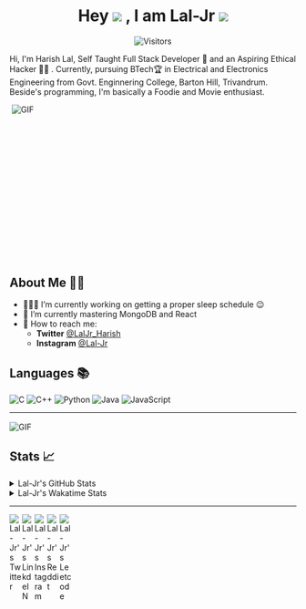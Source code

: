 <div align="center">
  
# Hey <img src="https://media.tenor.com/images/822fb670841c6f6582fefbb82e338a50/tenor.gif" width="29px"> , I am Lal-Jr <img src="https://i.pinimg.com/originals/9e/06/97/9e0697990828bb8319be8105c939b108.gif" width="70px">

![Visitors](https://visitor-badge.glitch.me/badge?page_id=Lal-Jr)

</div>

Hi, I'm Harish Lal, Self Taught Full Stack Developer 📖 and an Aspiring Ethical Hacker 👨‍💻 . Currently, pursuing BTech🏆 in Electrical and Electronics Engineering from Govt. Enginnering College, Barton Hill, Trivandrum. Beside's programming, I'm basically a Foodie and Movie enthusiast.

<img align="right" alt="GIF" height="300px" src="https://github.com/abhisheknaiidu/abhisheknaiidu/blob/master/code.gif?raw=true" width="500" height="320"/>

## About Me 👱🏼

- 👨🏽‍💻 I’m currently working on getting a proper sleep schedule :wink:
- 🌱 I’m currently mastering MongoDB and React
- 💬 How to reach me: 
    - **Twitter** [@LalJr_Harish](https://twitter.com/LalJr_Harish)
    - **Instagram** [@Lal-Jr](https://www.instagram.com/_lal._.jr_/)
    
## Languages 📚 

![C](https://img.shields.io/badge/-C-000?style=flat&logo=C)
![C++](https://img.shields.io/badge/-C++-000?style=flat&logo=C%2B%2B&logoColor=00599C)
![Python](https://img.shields.io/badge/-Python-000?style=flat&logo=python)
![Java](https://img.shields.io/badge/-Java-000?style=flat&logo=Java&logoColor=007396)
![JavaScript](https://img.shields.io/badge/-JavaScript-000?style=flat&logo=javascript)

---

<img align="center" alt="GIF" src="https://github4life.herokuapp.com/Lal-Jr.gif"/>

##  Stats 📈 

<details>
  <summary> Lal-Jr's GitHub Stats </summary>
<a href="https://github.com/Lal-Jr">
<img align="center" src="https://github-readme-stats.vercel.app/api?username=Lal-Jr&show_icons=true&theme=tokyonight&icon_color=6392DF&hide=prs" alt="Lal-Jr's GitHub Stats" />
</a> 
<a href="https://github.com/Lal-Jr">
<img align="center" src="https://github-readme-stats.vercel.app/api/top-langs/?username=Lal-Jr&layout=compact&show_icons=true&theme=tokyonight&icon_color=6392DF&hide=prs" />
</a>
</details>
<details>
<summary> Lal-Jr's Wakatime Stats </summary>
  
<!--START_SECTION:waka-->
![Profile Views](http://img.shields.io/badge/Profile%20Views-20-blue)

![Lines of code](https://img.shields.io/badge/From%20Hello%20World%20I%27ve%20Written-70578%20lines%20of%20code-blue)

**🐱 My Github Data** 

> 🏆 346 Contributions in the Year 2020
 > 
> 📦 5.8 kB Used in Github's Storage 
 > 
> 💼 Opted to Hire
 > 
> 📜 19 Public Repositories
 > 
> 🔑 2 Private Repositories 

**I'm an Early 🐤** 

```text
🌞 Morning    51 commits     ████████░░░░░░░░░░░░░░░░░   33.12% 
🌆 Daytime    61 commits     ██████████░░░░░░░░░░░░░░░   39.61% 
🌃 Evening    31 commits     █████░░░░░░░░░░░░░░░░░░░░   20.13% 
🌙 Night      11 commits     █░░░░░░░░░░░░░░░░░░░░░░░░   7.14%

```
📅 **I'm Most Productive on Friday** 

```text
Monday       34 commits     █████░░░░░░░░░░░░░░░░░░░░   22.08% 
Tuesday      8 commits      █░░░░░░░░░░░░░░░░░░░░░░░░   5.19% 
Wednesday    22 commits     ███░░░░░░░░░░░░░░░░░░░░░░   14.29% 
Thursday     8 commits      █░░░░░░░░░░░░░░░░░░░░░░░░   5.19% 
Friday       67 commits     ███████████░░░░░░░░░░░░░░   43.51% 
Saturday     11 commits     █░░░░░░░░░░░░░░░░░░░░░░░░   7.14% 
Sunday       4 commits      ░░░░░░░░░░░░░░░░░░░░░░░░░   2.6%

```


📊 **This Week I Spent My Time On** 

```text
💬 Programming Languages: 
C++                      3 hrs 19 mins       █████████████████████░░░░   86.7% 
Python                   17 mins             █░░░░░░░░░░░░░░░░░░░░░░░░   7.42% 
Markdown                 12 mins             █░░░░░░░░░░░░░░░░░░░░░░░░   5.47% 
Other                    0 secs              ░░░░░░░░░░░░░░░░░░░░░░░░░   0.19% 
Java                     0 secs              ░░░░░░░░░░░░░░░░░░░░░░░░░   0.18%

🔥 Editors: 
VS Code                  3 hrs 50 mins       █████████████████████████   100.0%

```

**Timeline**

![Chart not found](https://github.com/Lal-Jr/Lal-Jr/blob/master/charts/bar_graph.png) 


<!--END_SECTION:waka-->
</details>

--- 

<a href="https://twitter.com/LalJr_Harish">
  <img align="left" alt="Lal-Jr's Twitter" width="22px" src="https://cdn.jsdelivr.net/npm/simple-icons@v3/icons/twitter.svg" />
</a>
<a href="https://www.linkedin.com/in/Lal-Jr/">
  <img align="left" alt="Lal-Jr's LinkdeIN" width="22px" src="https://cdn.jsdelivr.net/npm/simple-icons@v3/icons/linkedin.svg" />
</a>
<a href="https://www.instagram.com/_lal._.jr_/">
  <img align="left" alt="Lal-Jr's Instagram" width="22px" src="https://cdn.jsdelivr.net/npm/simple-icons@v3/icons/instagram.svg" />
</a>
<a href="https://www.reddit.com/user/Lal-Jr/">
  <img align="left" alt="Lal-Jr's Reddit" width="22px" src="https://cdn.jsdelivr.net/npm/simple-icons@v3/icons/reddit.svg" />
</a>
<a href="https://leetcode.com/Lal-Jr/">
  <img align="left" alt="Lal-Jr's Leetcode" width="22px" src="https://cdn.jsdelivr.net/npm/simple-icons@v3/icons/leetcode.svg" />
</a>
